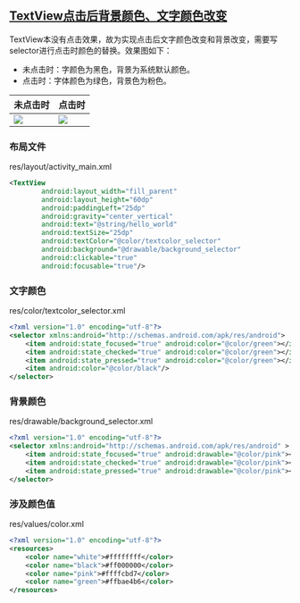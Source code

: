 ## [TextView点击后背景颜色、文字颜色改变](https://blog.csdn.net/u013278940/article/details/51152655)  

TextView本没有点击效果，故为实现点击后文字颜色改变和背景改变，需要写selector进行点击时颜色的替换。效果图如下：

- 未点击时：字颜色为黑色，背景为系统默认颜色。
- 点击时：字体颜色为绿色，背景色为粉色。

未点击时 | 点击时
-- | --
![](https://img-blog.csdn.net/20160414163926189?watermark/2/text/aHR0cDovL2Jsb2cuY3Nkbi5uZXQv/font/5a6L5L2T/fontsize/400/fill/I0JBQkFCMA==/dissolve/70/gravity/Center)| ![](https://img-blog.csdn.net/20160414163932895?watermark/2/text/aHR0cDovL2Jsb2cuY3Nkbi5uZXQv/font/5a6L5L2T/fontsize/400/fill/I0JBQkFCMA==/dissolve/70/gravity/Center)

### 布局文件

res/layout/activity_main.xml

```xml
<TextView
        android:layout_width="fill_parent"
        android:layout_height="60dp"
        android:paddingLeft="25dp"
        android:gravity="center_vertical"
        android:text="@string/hello_world" 
        android:textSize="25dp"
        android:textColor="@color/textcolor_selector"
        android:background="@drawable/background_selector"
        android:clickable="true"
        android:focusable="true"/>
```

### 文字颜色

res/color/textcolor_selector.xml

```xml
<?xml version="1.0" encoding="utf-8"?>
<selector xmlns:android="http://schemas.android.com/apk/res/android">
    <item android:state_focused="true" android:color="@color/green"></item>
    <item android:state_checked="true" android:color="@color/green"></item>
    <item android:state_pressed="true" android:color="@color/green"></item>
    <item android:color="@color/black"/>
</selector>
```

### 背景颜色

res/drawable/background_selector.xml

```xml
<?xml version="1.0" encoding="utf-8"?>
<selector xmlns:android="http://schemas.android.com/apk/res/android" >
    <item android:state_focused="true" android:drawable="@color/pink"></item>
    <item android:state_checked="true" android:drawable="@color/pink"></item>
    <item android:state_pressed="true" android:drawable="@color/pink"></item>
</selector>
```

### 涉及颜色值

res/values/color.xml

```xml
<?xml version="1.0" encoding="utf-8"?>
<resources>
    <color name="white">#ffffffff</color>
    <color name="black">#ff000000</color>
    <color name="pink">#ffffcbd7</color>
    <color name="green">#ffbae4b6</color>
</resources> 
```



